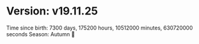 # Version: v19.11.25
Time since birth: 7300 days, 175200 hours, 10512000 minutes, 630720000 seconds
Season: Autumn 🍁
